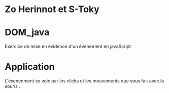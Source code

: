 # Zo Herinnot et S-Toky

# DOM_java
Exercice de mise en évidence d'un évenement en javaScript

# Application
L'évenenment se voix par les clicks et les mouvements que vous fait avec la souris . 

